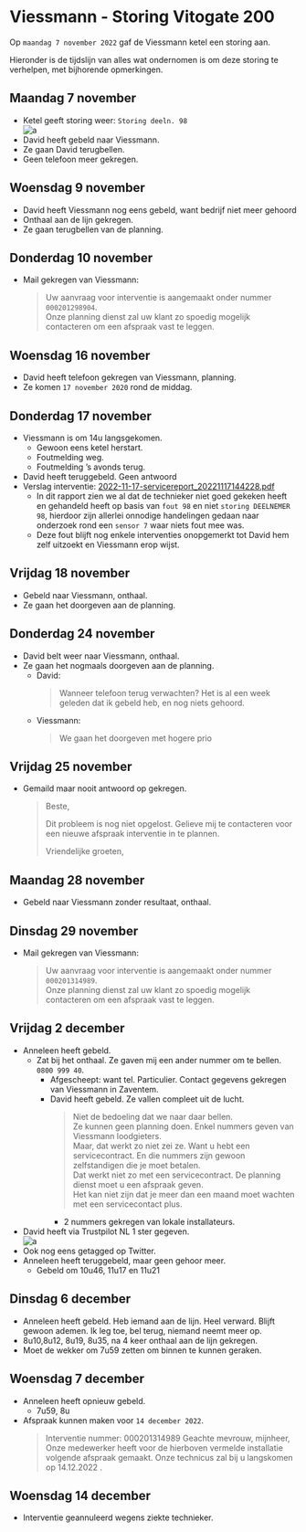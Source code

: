 # Viessmann - Storing Vitogate 200

Op `maandag 7 november 2022` gaf de Viessmann ketel een storing aan.

Hieronder is de tijdslijn van alles wat ondernomen is om deze storing te verhelpen, met bijhorende opmerkingen.

## Maandag 7 november

* Ketel geeft storing weer: `Storing deeln. 98` \
  ![a](https://github.com/CumpsD/second-brain/raw/main/assets/viessmann/2022-11-07-storing.jpg "a")
* David heeft gebeld naar Viessmann.
* Ze gaan David terugbellen.
* Geen telefoon meer gekregen.

## Woensdag 9 november

* David heeft Viessmann nog eens gebeld, want bedrijf niet meer gehoord
* Onthaal aan de lijn gekregen.
* Ze gaan terugbellen van de planning.

## Donderdag 10 november

* Mail gekregen van Viessmann:
  > Uw aanvraag voor interventie is aangemaakt onder nummer `000201298904`. \
  > Onze planning dienst zal uw klant zo spoedig mogelijk contacteren om een afspraak vast te leggen.

## Woensdag 16 november

* David heeft telefoon gekregen van Viessmann, planning.
* Ze komen `17 november 2020` rond de middag.

## Donderdag 17 november

* Viessmann is om 14u langsgekomen.
  * Gewoon eens ketel herstart.
  * Foutmelding weg.
  * Foutmelding ’s avonds terug.
* David heeft teruggebeld. Geen antwoord
* Verslag interventie: [2022-11-17-servicereport_20221117144228.pdf](https://github.com/CumpsD/second-brain/raw/main/assets/viessmann/2022-11-17-servicereport_20221117144228.pdf)
  * In dit rapport zien we al dat de technieker niet goed gekeken heeft en gehandeld heeft op basis van `fout 98` en niet `storing DEELNEMER 98`, hierdoor zijn allerlei onnodige handelingen gedaan naar onderzoek rond een `sensor 7` waar niets fout mee was.
  * Deze fout blijft nog enkele interventies onopgemerkt tot David hem zelf uitzoekt en Viessmann erop wijst.

## Vrijdag 18 november

* Gebeld naar Viessmann, onthaal.
* Ze gaan het doorgeven aan de planning.

## Donderdag 24 november

* David belt weer naar Viessmann, onthaal.
* Ze gaan het nogmaals doorgeven aan de planning.
  * David:
    > Wanneer telefoon terug verwachten? Het is al een week geleden dat ik gebeld heb, en nog niets gehoord.
  * Viessmann:
    > We gaan het doorgeven met hogere prio

## Vrijdag 25 november

* Gemaild maar nooit antwoord op gekregen.
  > Beste,
  >
  > Dit probleem is nog niet opgelost. Gelieve mij te contacteren voor een nieuwe afspraak interventie in te plannen.
  >
  > Vriendelijke groeten,

## Maandag 28 november

* Gebeld naar Viessmann zonder resultaat, onthaal.

## Dinsdag 29 november

* Mail gekregen van Viessmann:
  > Uw aanvraag voor interventie is aangemaakt onder nummer `000201314989`. \
  > Onze planning dienst zal uw klant zo spoedig mogelijk contacteren om een afspraak vast te leggen.

## Vrijdag 2 december

* Anneleen heeft gebeld.
  * Zat bij het onthaal. Ze gaven mij een ander nummer om te bellen. `0800 999 40`.
    * Afgescheept: want tel. Particulier. Contact gegevens gekregen van Viessmann in Zaventem.
    * David heeft gebeld. Ze vallen compleet uit de lucht.
      > Niet de bedoeling dat we naar daar bellen. \
      > Ze kunnen geen planning doen. Enkel nummers geven van Viessmann loodgieters. \
      > Maar, dat werkt zo niet zei ze. Want u hebt een servicecontract. En die nummers zijn gewoon zelfstandigen die je moet betalen. \
      > Dat werkt niet zo met een servicecontract. De planning dienst moet u een afspraak geven. \
      > Het kan niet zijn dat je meer dan een maand moet wachten met een servicecontact plus.
      * 2 nummers gekregen van lokale installateurs.
* David heeft via Trustpilot NL 1 ster gegeven. \
  ![a](https://github.com/CumpsD/second-brain/raw/main/assets/viessmann/2022-12-02-trustpilot.png "a")
* Ook nog eens getagged op Twitter.
* Anneleen heeft teruggebeld, maar geen gehoor meer.
  * Gebeld om 10u46, 11u17 en 11u21

## Dinsdag 6 december

* Anneleen heeft gebeld. Heb iemand aan de lijn. Heel verward. Blijft gewoon ademen. Ik leg toe, bel terug, niemand neemt meer op.
* 8u10,8u12, 8u19, 8u35, na 4 keer onthaal aan de lijn gekregen.
* Moet de wekker om 7u59 zetten om binnen te kunnen geraken.

## Woensdag 7 december

* Anneleen heeft opnieuw gebeld.
  * 7u59, 8u
* Afspraak kunnen maken voor `14 december 2022`.
  > Interventie nummer: 000201314989
  > Geachte mevrouw, mijnheer,
  > Onze medewerker heeft voor de hierboven vermelde installatie volgende afspraak gemaakt.
  > Onze technicus zal bij u langskomen op 14.12.2022 .

## Woensdag 14 december

* Interventie geannuleerd wegens ziekte technieker.
